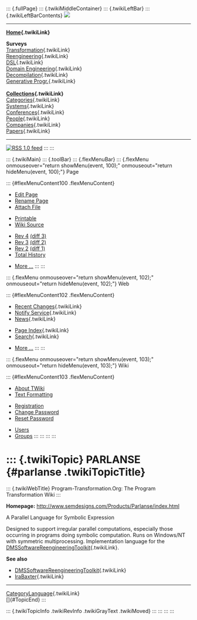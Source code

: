 ::: {.fullPage}
::: {.twikiMiddleContainer}
::: {.twikiLeftBar}
::: {.twikiLeftBarContents}
![](../pub/transformation.gif)

------------------------------------------------------------------------

**[Home](WebHome){.twikiLink}**

**Surveys**\
[Transformation](ProgramTransformation){.twikiLink}\
[Reengineering](ReengineeringWiki){.twikiLink}\
[DSL](DomainSpecificLanguages){.twikiLink}\
[Domain Engineering](DomainEngineering){.twikiLink}\
[Decompilation](DeCompilation){.twikiLink}\
[Generative Progr.](GenerativeProgrammingWiki){.twikiLink}\
\
**[Collections](CategoryCollection){.twikiLink}**\
[Categories](CategoryCategory){.twikiLink}\
[Systems](TransformationSystems){.twikiLink}\
[Conferences](TransformationConferences){.twikiLink}\
[People](TransformationPeople){.twikiLink}\
[Companies](TransformationCompanies){.twikiLink}\
[Papers](CategoryPaper){.twikiLink}

------------------------------------------------------------------------

[![](../pub/rss.gif "RSS 1.0 feed")](WebRss@skin=rss)
:::
:::

::: {.twikiMain}
::: {.toolBar}
::: {.flexMenuBar}
::: {.flexMenu onmouseover="return showMenu(event, 100);" onmouseout="return hideMenu(event, 100);"}
Page

::: {#flexMenuContent100 .flexMenuContent}
-   [Edit
    Page](http://www.program-transformation.org/edit/Transform/PARLANSE?t=1536826332)
-   [Rename
    Page](http://www.program-transformation.org/rename/Transform/PARLANSE)
-   [Attach
    File](http://www.program-transformation.org/attach/Transform/PARLANSE)

<!-- -->

-   [Printable](http://www.program-transformation.org/view/Transform/PARLANSE?skin=print.pattern)
-   [Wiki
    Source](http://www.program-transformation.org/view/Transform/PARLANSE?skin=text&raw=on&contenttype=text/plain)

<!-- -->

-   [Rev
    4](http://www.program-transformation.org/view/Transform/PARLANSE?rev=1.4)
    [(diff 3)](http://www.program-transformation.org/rdiff/Transform/PARLANSE?rev1=1.4&rev2=1.3)
-   [Rev
    3](http://www.program-transformation.org/view/Transform/PARLANSE?rev=1.3)
    [(diff 2)](http://www.program-transformation.org/rdiff/Transform/PARLANSE?rev1=1.3&rev2=1.2)
-   [Rev
    2](http://www.program-transformation.org/view/Transform/PARLANSE?rev=1.2)
    [(diff 1)](http://www.program-transformation.org/rdiff/Transform/PARLANSE?rev1=1.2&rev2=1.1)
-   [Total
    History](http://www.program-transformation.org/rdiff/Transform/PARLANSE)

<!-- -->

-   [More
    \...](http://www.program-transformation.org/oops/Transform/PARLANSE?template=oopsmore&param1=1.4&param2=1.4)
:::
:::

::: {.flexMenu onmouseover="return showMenu(event, 102);" onmouseout="return hideMenu(event, 102);"}
Web

::: {#flexMenuContent102 .flexMenuContent}
-   [Recent Changes](WebChanges){.twikiLink}
-   [Notify Service](WebNotify){.twikiLink}
-   [News](WebNews){.twikiLink}

<!-- -->

-   [Page Index](WebIndex){.twikiLink}
-   [Search](WebSearch){.twikiLink}

<!-- -->

-   [More
    \...](http://www.program-transformation.org/oops/Transform/PARLANSE?template=oopsmore&param1=1.4&param2=1.4)
:::
:::

::: {.flexMenu onmouseover="return showMenu(event, 103);" onmouseout="return hideMenu(event, 103);"}
Wiki

::: {#flexMenuContent103 .flexMenuContent}
-   [About
    TWiki](http://www.program-transformation.org/view/TWiki/WebHome)
-   [Text
    Formatting](http://www.program-transformation.org/view/TWiki/TextFormattingRules)

<!-- -->

-   [Registration](http://www.program-transformation.org/view/TWiki/TWikiRegistration)
-   [Change
    Password](http://www.program-transformation.org/view/TWiki/ChangePassword)
-   [Reset
    Password](http://www.program-transformation.org/view/TWiki/ResetPassword)

<!-- -->

-   [Users](http://www.program-transformation.org/view/Main/TWikiUsers)
-   [Groups](http://www.program-transformation.org/view/Main/TWikiGroups)
:::
:::
:::
:::

::: {.twikiTopic}
PARLANSE {#parlanse .twikiTopicTitle}
========

::: {.twikiWebTitle}
Program-Transformation.Org: The Program Transformation Wiki
:::

**Homepage:** <http://www.semdesigns.com/Products/Parlanse/index.html>

A Parallel Language for Symbolic Expression

Designed to support irregular parallel computations, especially those
occurring in programs doing symbolic computation. Runs on Windows/NT
with symmetric multiprocessing. Implementation language for the
[DMSSoftwareReengineeringToolkit](DMSSoftwareReengineeringToolkit){.twikiLink}.

**See also**

-   [DMSSoftwareReengineeringToolkit](DMSSoftwareReengineeringToolkit){.twikiLink}
-   [IraBaxter](IraBaxter){.twikiLink}

------------------------------------------------------------------------

[CategoryLanguage](CategoryLanguage){.twikiLink}\
[]{#TopicEnd}
:::

::: {.twikiTopicInfo .twikiRevInfo .twikiGrayText .twikiMoved}
:::
:::
:::
:::
